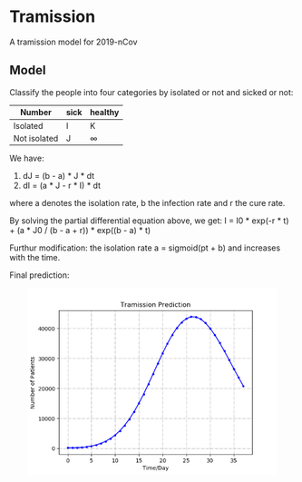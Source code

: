 # Tramission
 A tramission model for 2019-nCov

## Model
 Classify the people into four categories by isolated or not and sicked or not:
 
 Number | sick | healthy
 ---- | ---- | ---- 
 Isolated | I | K
 Not isolated | J | ∞
 
 We have:
 1. dJ = (b - a) * J * dt
 2. dI = (a * J - r * I) * dt
 
 where a denotes the isolation rate, b the infection rate and r the cure rate.
 
 By solving the partial differential equation above, we get:
 I = I0 * exp(-r * t) + (a * J0 / (b - a + r)) * exp((b - a) * t)
 
 Furthur modification:
 the isolation rate a = sigmoid(pt + b) and increases with the time.

 Final prediction:
<p align='center'>  
  <img src='visual/I.png' width='440'/>
</p>

